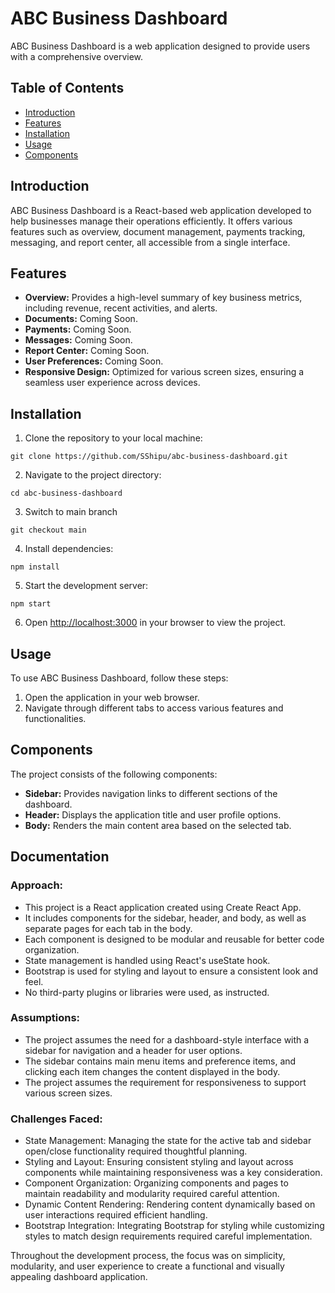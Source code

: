 # ABC Business Dashboard

ABC Business Dashboard is a web application designed to provide users with a comprehensive overview.

## Table of Contents

- [Introduction](#introduction)
- [Features](#features)
- [Installation](#installation)
- [Usage](#usage)
- [Components](#components)

## Introduction

ABC Business Dashboard is a React-based web application developed to help businesses manage their operations efficiently. It offers various features such as overview, document management, payments tracking, messaging, and report center, all accessible from a single interface.

## Features

- **Overview:** Provides a high-level summary of key business metrics, including revenue, recent activities, and alerts.
- **Documents:** Coming Soon.
- **Payments:** Coming Soon.
- **Messages:** Coming Soon.
- **Report Center:** Coming Soon.
- **User Preferences:** Coming Soon.
- **Responsive Design:** Optimized for various screen sizes, ensuring a seamless user experience across devices.

## Installation

1. Clone the repository to your local machine:

`git clone https://github.com/SShipu/abc-business-dashboard.git`

2. Navigate to the project directory:

`cd abc-business-dashboard`

3. Switch to main branch

`git checkout main`

4. Install dependencies:

`npm install`

5. Start the development server:

`npm start`

6. Open [http://localhost:3000](http://localhost:3000) in your browser to view the project.

## Usage

To use ABC Business Dashboard, follow these steps:

1. Open the application in your web browser.
3. Navigate through different tabs to access various features and functionalities.

## Components

The project consists of the following components:

- **Sidebar:** Provides navigation links to different sections of the dashboard.
- **Header:** Displays the application title and user profile options.
- **Body:** Renders the main content area based on the selected tab.

## Documentation

### Approach:

- This project is a React application created using Create React App.
- It includes components for the sidebar, header, and body, as well as separate pages for each tab in the body.
- Each component is designed to be modular and reusable for better code organization.
- State management is handled using React's useState hook.
- Bootstrap is used for styling and layout to ensure a consistent look and feel.
- No third-party plugins or libraries were used, as instructed.

### Assumptions:

- The project assumes the need for a dashboard-style interface with a sidebar for navigation and a header for user options.
- The sidebar contains main menu items and preference items, and clicking each item changes the content displayed in the body.
- The project assumes the requirement for responsiveness to support various screen sizes.

### Challenges Faced:

- State Management: Managing the state for the active tab and sidebar open/close functionality required thoughtful planning.
- Styling and Layout: Ensuring consistent styling and layout across components while maintaining responsiveness was a key consideration.
- Component Organization: Organizing components and pages to maintain readability and modularity required careful attention.
- Dynamic Content Rendering: Rendering content dynamically based on user interactions required efficient handling.
- Bootstrap Integration: Integrating Bootstrap for styling while customizing styles to match design requirements required careful implementation.

Throughout the development process, the focus was on simplicity, modularity, and user experience to create a functional and visually appealing dashboard application.